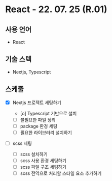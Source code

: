 # React - 22. 07. 25 (R.01)

## 사용 언어

- React

## 기술 스텍

- Nextjs, Typescript

<!-- - JS

   1. d
   2. d

- d

   1. d
   2. d -->

## 스케줄

- [x] Nextjs 프로젝트 세팅하기

  - [o] Typescript 기반으로 설치
  - [ ] 불필요한 파일 정리
  - [ ] package 환경 세팅
  - [ ] 필요한 라이브러리 설치하기

- [ ] scss 세팅

  - [ ] scss 설치하기
  - [ ] scss 사용 환경 세팅하기
  - [ ] scss 파일 구조 세팅하기
  - [ ] scss 전역으로 처리할 스타일 요소 추가하기

